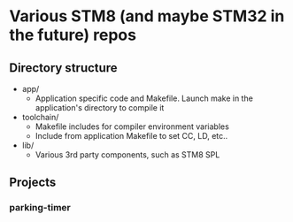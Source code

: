 # Various STM8 (and maybe STM32 in the future) repos

## Directory structure

* app/
  * Application specific code and Makefile. Launch make in the application's directory to compile it
* toolchain/
  * Makefile includes for compiler environment variables
  * Include from application Makefile to set CC, LD, etc..
* lib/
  * Various 3rd party components, such as STM8 SPL

## Projects

### parking-timer


